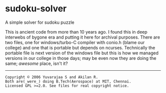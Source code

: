 # sudoku-solver
A simple solver for sudoku puzzle

This is ancient code from more than 10 years ago. I found this in deep interwebs of bygone era and putting it here for archival purposes. There are two files, one for windows/turbo-C compiler with conio.h (blame our college) and one that is portable but depends on ncurses. Technically the portable file is next version of the windows file but this is how we managed versions in our college in those days; may be even now they are doing the same; _awesome_ place, isn't it?

---
```
Copyright © 2006 Yuvarajaa S and Akilan R.
Both are(_were_) doing B.Tech(Aerospace) at MIT, Chennai.
Licensed GPL >=2.0. See files for real copyright notice.
```
